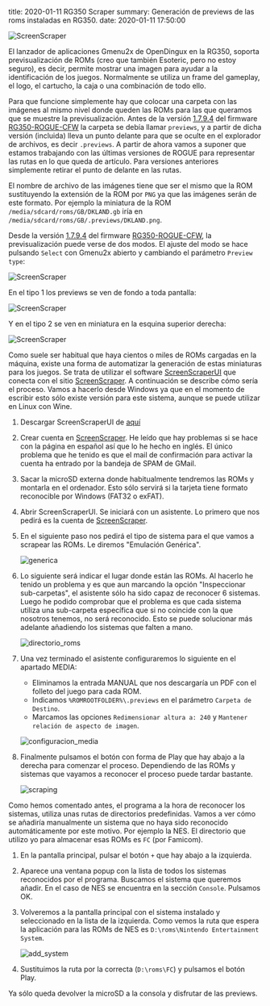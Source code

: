 title: 2020-01-11 RG350 Scraper
summary: Generación de previews de las roms instaladas en RG350.
date: 2020-01-11 17:50:00

![ScreenScraper](/images/posts/ScreenScraper.png)

El lanzador de aplicaciones Gmenu2x de OpenDingux en la RG350, soporta previsualización de ROMs (creo que también Esoteric, pero no estoy seguro), es decir, permite mostrar una imagen para ayudar a la identificación de los juegos. Normalmente se utiliza un frame del gameplay, el logo, el cartucho, la caja o una combinación de todo ello.

Para que funcione simplemente hay que colocar una carpeta con las imágenes al mismo nivel donde queden las ROMs para las que queramos que se muestre la previsualización. Antes de la versión [1.7.9.4](https://github.com/Ninoh-FOX/RG350-ROGUE-CFW/releases/tag/1.7.9.4) del firmware [RG350-ROGUE-CFW](https://github.com/Ninoh-FOX/RG350-ROGUE-CFW) la carpeta se debía llamar `previews`, y a partir de dicha versión (incluida) lleva un punto delante para que se oculte en el explorador de archivos, es decir `.previews`. A partir de ahora vamos a suponer que estamos trabajando con las últimas versiones de ROGUE para representar las rutas en lo que queda de artículo. Para versiones anteriores simplemente retirar el punto de delante en las rutas.

El nombre de archivo de las imágenes tiene que ser el mismo que la ROM sustituyendo la extensión de la ROM por `PNG` ya que las imágenes serán de este formato. Por ejemplo la miniatura de la ROM `/media/sdcard/roms/GB/DKLAND.gb` iría en `/media/sdcard/roms/GB/.previews/DKLAND.png`.

Desde la versión [1.7.9.4](https://github.com/Ninoh-FOX/RG350-ROGUE-CFW/releases/tag/1.7.9.4) del firmware [RG350-ROGUE-CFW](https://github.com/Ninoh-FOX/RG350-ROGUE-CFW), la previsualización puede verse de dos modos. El ajuste del modo se hace pulsando `Select` con Gmenu2x abierto y cambiando el parámetro `Preview type`:

![ScreenScraper](/images/posts/ScreenScraper_screenshot003.png)

En el tipo 1 los previews se ven de fondo a toda pantalla:

![ScreenScraper](/images/posts/ScreenScraper_screenshot005.png)

Y en el tipo 2 se ven en miniatura en la esquina superior derecha:

![ScreenScraper](/images/posts/ScreenScraper_screenshot004.png)

Como suele ser habitual que haya cientos o miles de ROMs cargadas en la máquina, existe una forma de automatizar la generación de estas miniaturas para los juegos. Se trata de utilizar el software [ScreenScraperUI](http://skraper.net/#download) que conecta con el sitio [ScreenScraper](https://www.screenscraper.fr/). A continuación se describe cómo sería el proceso. Vamos a hacerlo desde Windows ya que en el momento de escribir esto sólo existe versión para este sistema, aunque se puede utilizar en Linux con Wine.

1. Descargar ScreenScraperUI de [aquí](http://skraper.net/#download)
2. Crear cuenta en [ScreenScraper](https://www.screenscraper.fr/). He leído que hay problemas si se hace con la página en español así que lo he hecho en inglés. El único problema que he tenido es que el mail de confirmación para activar la cuenta ha entrado por la bandeja de SPAM de GMail.
3. Sacar la microSD externa donde habitualmente tendremos las ROMs y montarla en el ordenador. Esto sólo servirá si la tarjeta tiene formato reconocible por Windows (FAT32 o exFAT).
4. Abrir ScreenScraperUI. Se iniciará con un asistente. Lo primero que nos pedirá es la cuenta de [ScreenScraper](https://www.screenscraper.fr/).
5. En el siguiente paso nos pedirá el tipo de sistema para el que vamos a scrapear las ROMs. Le diremos "Emulación Genérica".

	![generica](/images/posts/ScreenScraper_conf1.png)

6. Lo siguiente será indicar el lugar donde están las ROMs. Al hacerlo he tenido un problema y es que aun marcando la opción "Inspeccionar sub-carpetas", el asistente sólo ha sido capaz de reconocer 6 sistemas. Luego he podido comprobar que el problema es que cada sistema utiliza una sub-carpeta específica que si no coincide con la que nosotros tenemos, no será reconocido. Esto se puede solucionar más adelante añadiendo los sistemas que falten a mano.

	![directorio_roms](/images/posts/ScreenScraper_conf2.png)

7. Una vez terminado el asistente configuraremos lo siguiente en el apartado MEDIA:
	* Eliminamos la entrada MANUAL que nos descargaría un PDF con el folleto del juego para cada ROM.
	* Indicamos `%ROMROOTFOLDER%\.previews` en el parámetro `Carpeta de Destino`.
	* Marcamos las opciones `Redimensionar altura a: 240` y `Mantener relación de aspecto de imagen`.

	![configuracion_media](/images/posts/ScreenScraper_media_conf.png)

8. Finalmente pulsamos el botón con forma de Play que hay abajo a la derecha para comenzar el proceso. Dependiendo de las ROMs y sistemas que vayamos a reconocer el proceso puede tardar bastante.

	![scraping](/images/posts/ScreenScraper_scraping.png)

Como hemos comentado antes, el programa a la hora de reconocer los sistemas, utiliza unas rutas de directorios predefinidas. Vamos a ver cómo se añadiría manualmente un sistema que no haya sido reconocido automáticamente por este motivo. Por ejemplo la NES. El directorio que utilizo yo para almacenar esas ROMs es `FC` (por Famicom).

1. En la pantalla principal, pulsar el botón `+` que hay abajo a la izquierda.
2. Aparece una ventana popup con la lista de todos los sistemas reconocidos por el programa. Buscamos el sistema que queremos añadir. En el caso de NES se encuentra en la sección `Console`. Pulsamos OK.
3. Volveremos a la pantalla principal con el sistema instalado y seleccionado en la lista de la izquierda. Como vemos la ruta que espera la aplicación para las ROMs de NES es `D:\roms\Nintendo Entertainment System`.

	![add_system](/images/posts/ScreenScraper_add_nes.png)

4. Sustituimos la ruta por la correcta (`D:\roms\FC`) y pulsamos el botón Play.

Ya sólo queda devolver la microSD a la consola y disfrutar de las previews.
